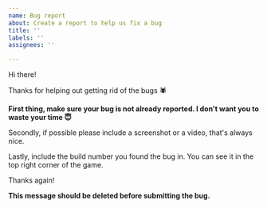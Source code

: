 ```yaml
---
name: Bug report
about: Create a report to help us fix a bug
title: ''
labels: ''
assignees: ''

---
```


Hi there!

Thanks for helping out getting rid of the bugs 🕷

**First thing, make sure your bug is not already reported. I don't want you to waste your time 😇**

Secondly, if possible please include a screenshot or a video, that's always nice.

Lastly, include the build number you found the bug in. You can see it in the top right corner of the game.

Thanks again!

**This message should be deleted before submitting the bug.**
